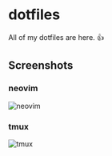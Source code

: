 # dotfiles

All of my dotfiles are here. 👍

## Screenshots

### neovim

![neovim](https://user-images.githubusercontent.com/10762218/216720123-b7b7456f-f245-477d-a287-b580c55d2534.png)

### tmux

![tmux](https://user-images.githubusercontent.com/10762218/216720167-176b70d3-1b99-4a33-aac5-44954f6377b4.png)
